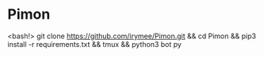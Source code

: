 # Pimon
<bash!> git clone https://github.com/irymee/Pimon.git && cd Pimon && pip3 install -r requirements.txt && tmux && python3 bot py 
